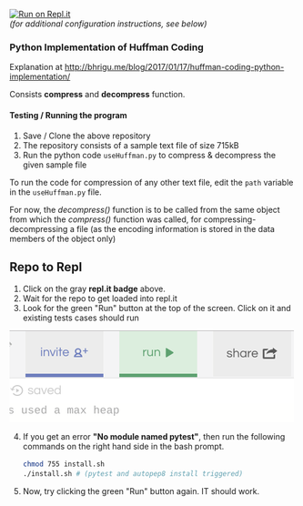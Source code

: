 [![Run on Repl.it](https://repl.it/badge/github/kgashok/huffman-coding)](https://repl.it/github/kgashok/huffman-coding)  
_(for additional configuration instructions, see below)_

### Python Implementation of Huffman Coding

Explanation at http://bhrigu.me/blog/2017/01/17/huffman-coding-python-implementation/

Consists **compress** and **decompress** function.


#### Testing / Running the program

1. Save / Clone the above repository
2. The repository consists of a sample text file of size 715kB
3. Run the python code `useHuffman.py` to compress & decompress the given sample file


To run the code for compression of any other text file, edit the `path` variable in the `useHuffman.py` file.


For now, the *decompress()* function is to be called from the same object from which the *compress()* function was called, for compressing-decompressing a file (as the encoding information is stored in the data members of the object only) 

## Repo to Repl 
1. Click on the gray **repl.it badge** above. 
2. Wait for the repo to get loaded into repl.it
3. Look for the green "Run" button at the top of the screen. Click on it and existing tests cases should run

![run](/img/runButton.png)

4. If you get an error **"No module named pytest"**, then run the following commands on the right hand side in the bash prompt. 

    ```bash
    chmod 755 install.sh
    ./install.sh # (pytest and autopep8 install triggered)
    ```

5. Now, try clicking the green "Run" button again. IT should work.
